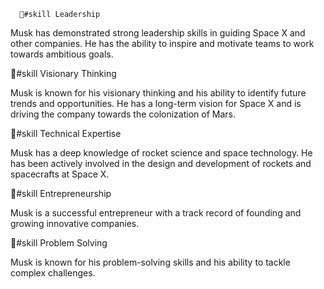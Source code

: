       🔧#skill Leadership

Musk has demonstrated strong leadership skills in guiding Space X and other companies. He has the ability to inspire and motivate teams to work towards ambitious goals.

🔧#skill Visionary Thinking

Musk is known for his visionary thinking and his ability to identify future trends and opportunities. He has a long-term vision for Space X and is driving the company towards the colonization of Mars.

🔧#skill Technical Expertise

Musk has a deep knowledge of rocket science and space technology. He has been actively involved in the design and development of rockets and spacecrafts at Space X.

🔧#skill Entrepreneurship

Musk is a successful entrepreneur with a track record of founding and growing innovative companies.

🔧#skill Problem Solving

Musk is known for his problem-solving skills and his ability to tackle complex challenges.

